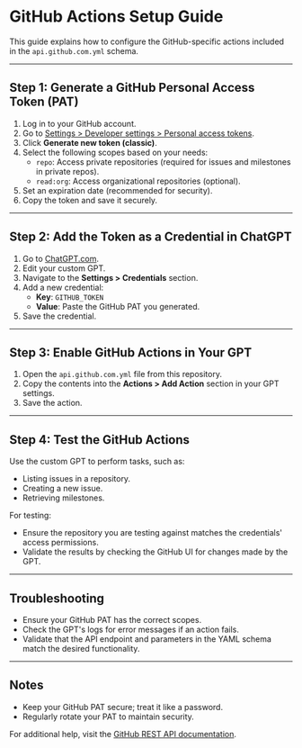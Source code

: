 # GitHub Actions Setup Guide

This guide explains how to configure the GitHub-specific actions included in the `api.github.com.yml` schema.

---

## Step 1: Generate a GitHub Personal Access Token (PAT)

1. Log in to your GitHub account.
2. Go to [Settings > Developer settings > Personal access tokens](https://github.com/settings/tokens).
3. Click **Generate new token (classic)**.
4. Select the following scopes based on your needs:
   - `repo`: Access private repositories (required for issues and milestones in private repos).
   - `read:org`: Access organizational repositories (optional).
5. Set an expiration date (recommended for security).
6. Copy the token and save it securely.

---

## Step 2: Add the Token as a Credential in ChatGPT

1. Go to [ChatGPT.com](https://chat.openai.com/).
2. Edit your custom GPT.
3. Navigate to the **Settings > Credentials** section.
4. Add a new credential:
   - **Key**: `GITHUB_TOKEN`
   - **Value**: Paste the GitHub PAT you generated.
5. Save the credential.

---

## Step 3: Enable GitHub Actions in Your GPT

1. Open the `api.github.com.yml` file from this repository.
2. Copy the contents into the **Actions > Add Action** section in your GPT settings.
3. Save the action.

---

## Step 4: Test the GitHub Actions

Use the custom GPT to perform tasks, such as:
- Listing issues in a repository.
- Creating a new issue.
- Retrieving milestones.

For testing:
- Ensure the repository you are testing against matches the credentials' access permissions.
- Validate the results by checking the GitHub UI for changes made by the GPT.

---

## Troubleshooting

- Ensure your GitHub PAT has the correct scopes.
- Check the GPT's logs for error messages if an action fails.
- Validate that the API endpoint and parameters in the YAML schema match the desired functionality.

---

## Notes

- Keep your GitHub PAT secure; treat it like a password.
- Regularly rotate your PAT to maintain security.

For additional help, visit the [GitHub REST API documentation](https://docs.github.com/rest).
